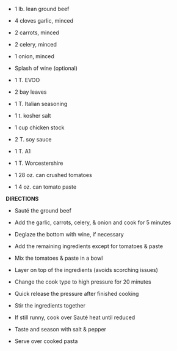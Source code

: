 -   1 lb. lean ground beef

-   4 cloves garlic, minced

-   2 carrots, minced

-   2 celery, minced

-   1 onion, minced

-   Splash of wine (optional)

-   1 T. EVOO

-   2 bay leaves

-   1 T. Italian seasoning

-   1 t. kosher salt

-   1 cup chicken stock

-   2 T. soy sauce

-   1 T. A1

-   1 T. Worcestershire

-   1 28 oz. can crushed tomatoes

-   1 4 oz. can tomato paste

**DIRECTIONS**

-   Sauté the ground beef

-   Add the garlic, carrots, celery, & onion and cook for 5 minutes

-   Deglaze the bottom with wine, if necessary

-   Add the remaining ingredients except for tomatoes & paste

-   Mix the tomatoes & paste in a bowl

-   Layer on top of the ingredients (avoids scorching issues)

-   Change the cook type to high pressure for 20 minutes

-   Quick release the pressure after finished cooking

-   Stir the ingredients together

-   If still runny, cook over Sauté heat until reduced

-   Taste and season with salt & pepper

-   Serve over cooked pasta
